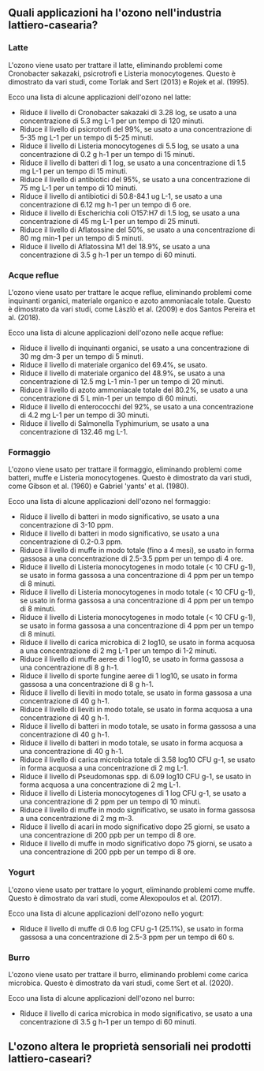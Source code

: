 ## Quali applicazioni ha l'ozono nell'industria lattiero-casearia?

### Latte

L'ozono viene usato per trattare il latte, eliminando problemi come Cronobacter sakazaki, psicrotrofi e Listeria monocytogenes. Questo è dimostrato da vari studi, come Torlak and Sert (2013) e Rojek et al. (1995).

Ecco una lista di alcune applicazioni dell'ozono nel latte:

-  Riduce il livello di Cronobacter sakazaki di 3.28 log, se usato a una concentrazione di 5.3 mg L-1 per un tempo di 120 minuti. 
-  Riduce il livello di psicrotrofi del 99%, se usato a una concentrazione di 5-35 mg L-1 per un tempo di 5-25 minuti. 
-  Riduce il livello di Listeria monocytogenes di 5.5 log, se usato a una concentrazione di 0.2 g h-1 per un tempo di 15 minuti. 
-  Riduce il livello di batteri di 1 log, se usato a una concentrazione di 1.5 mg L-1 per un tempo di 15 minuti. 
-  Riduce il livello di antibiotici del 95%, se usato a una concentrazione di 75 mg L-1 per un tempo di 10 minuti. 
-  Riduce il livello di antibiotici di 50.8-84.1 ug L-1, se usato a una concentrazione di 6.12 mg h-1 per un tempo di 6 ore. 
-  Riduce il livello di Escherichia coli O157:H7 di 1.5 log, se usato a una concentrazione di 45 mg L-1 per un tempo di 25 minuti. 
-  Riduce il livello di Aflatossine del 50%, se usato a una concentrazione di 80 mg min-1 per un tempo di 5 minuti. 
-  Riduce il livello di Aflatossina M1 del 18.9%, se usato a una concentrazione di 3.5 g h-1 per un tempo di 60 minuti. 


### Acque reflue

L'ozono viene usato per trattare le acque reflue, eliminando problemi come inquinanti organici, materiale organico e azoto ammoniacale totale. Questo è dimostrato da vari studi, come Làszlò et al. (2009) e dos Santos Pereira et al. (2018).

Ecco una lista di alcune applicazioni dell'ozono nelle acque reflue:

-  Riduce il livello di inquinanti organici, se usato a una concentrazione di 30 mg dm-3 per un tempo di 5 minuti. 
-  Riduce il livello di materiale organico del 69.4%, se usato. 
-  Riduce il livello di materiale organico del 48.9%, se usato a una concentrazione di 12.5 mg L-1 min-1 per un tempo di 20 minuti. 
-  Riduce il livello di azoto ammoniacale totale del 80.2%, se usato a una concentrazione di 5 L min-1 per un tempo di 60 minuti. 
-  Riduce il livello di enterococchi del 92%, se usato a una concentrazione di 4.2 mg L-1 per un tempo di 30 minuti. 
-  Riduce il livello di Salmonella Typhimurium, se usato a una concentrazione di 132.46 mg L-1. 


### Formaggio

L'ozono viene usato per trattare il formaggio, eliminando problemi come batteri, muffe e Listeria monocytogenes. Questo è dimostrato da vari studi, come Gibson et al. (1960) e Gabriel 'yants' et al. (1980).

Ecco una lista di alcune applicazioni dell'ozono nel formaggio:

-  Riduce il livello di batteri in modo significativo, se usato a una concentrazione di 3-10 ppm. 
-  Riduce il livello di batteri in modo significativo, se usato a una concentrazione di 0.2-0.3 ppm. 
-  Riduce il livello di muffe in modo totale (fino a 4 mesi), se usato in forma gassosa a una concentrazione di 2.5-3.5 ppm per un tempo di 4 ore. 
-  Riduce il livello di Listeria monocytogenes in modo totale (< 10 CFU g-1), se usato in forma gassosa a una concentrazione di 4 ppm per un tempo di 8 minuti. 
-  Riduce il livello di Listeria monocytogenes in modo totale (< 10 CFU g-1), se usato in forma gassosa a una concentrazione di 4 ppm per un tempo di 8 minuti. 
-  Riduce il livello di Listeria monocytogenes in modo totale (< 10 CFU g-1), se usato in forma gassosa a una concentrazione di 4 ppm per un tempo di 8 minuti. 
-  Riduce il livello di carica microbica di 2 log10, se usato in forma acquosa a una concentrazione di 2 mg L-1 per un tempo di 1-2 minuti. 
-  Riduce il livello di muffe aeree di 1 log10, se usato in forma gassosa a una concentrazione di 8 g h-1. 
-  Riduce il livello di sporte fungine aeree di 1 log10, se usato in forma gassosa a una concentrazione di 8 g h-1. 
-  Riduce il livello di lieviti in modo totale, se usato in forma gassosa a una concentrazione di 40 g h-1. 
-  Riduce il livello di lieviti in modo totale, se usato in forma acquosa a una concentrazione di 40 g h-1. 
-  Riduce il livello di batteri in modo totale, se usato in forma gassosa a una concentrazione di 40 g h-1. 
-  Riduce il livello di batteri in modo totale, se usato in forma acquosa a una concentrazione di 40 g h-1. 
-  Riduce il livello di carica microbica totale di 3.58 log10 CFU g-1, se usato in forma acquosa a una concentrazione di 2 mg L-1. 
-  Riduce il livello di Pseudomonas spp. di 6.09 log10 CFU g-1, se usato in forma acquosa a una concentrazione di 2 mg L-1. 
-  Riduce il livello di Listeria monocytogenes di 1 log CFU g-1, se usato a una concentrazione di 2 ppm per un tempo di 10 minuti. 
-  Riduce il livello di muffe in modo significativo, se usato in forma gassosa a una concentrazione di 2 mg m-3. 
-  Riduce il livello di acari in modo significativo dopo 25 giorni, se usato a una concentrazione di 200 ppb per un tempo di 8 ore. 
-  Riduce il livello di muffe in modo significativo dopo 75 giorni, se usato a una concentrazione di 200 ppb per un tempo di 8 ore. 


### Yogurt

L'ozono viene usato per trattare lo yogurt, eliminando problemi come muffe. Questo è dimostrato da vari studi, come Alexopoulos et al. (2017).

Ecco una lista di alcune applicazioni dell'ozono nello yogurt:

-  Riduce il livello di muffe di 0.6 log CFU g-1 (25.1%), se usato in forma gassosa a una concentrazione di 2.5-3 ppm per un tempo di 60 s. 


### Burro

L'ozono viene usato per trattare il burro, eliminando problemi come carica microbica. Questo è dimostrato da vari studi, come Sert et al. (2020).

Ecco una lista di alcune applicazioni dell'ozono nel burro:

-  Riduce il livello di carica microbica in modo significativo, se usato a una concentrazione di 3.5 g h-1 per un tempo di 60 minuti. 


## L'ozono altera le proprietà sensoriali nei prodotti lattiero-caseari?

